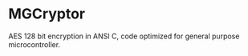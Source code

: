 MGCryptor
=========

AES 128 bit encryption in ANSI C, code optimized for general purpose microcontroller.